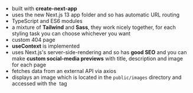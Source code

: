 - built with **create-next-app**
- uses the new Next.js 13 app folder and so has automatic URL routing
- TypeScript and ES6 modules
- a mixture of **Tailwind** and **Sass**, they work nicely together, for each styling task you can choose whichever you want
- custom 404 page
- **useContext** is implemented
- uses Next.js's server-side-rendering and so has **good SEO** and you can make **custom social-media previews** with title, description and image for each page
- fetches data from an external API via axios
- displays an image which is located in the `public/images` directory and accessed with the <img> tag
